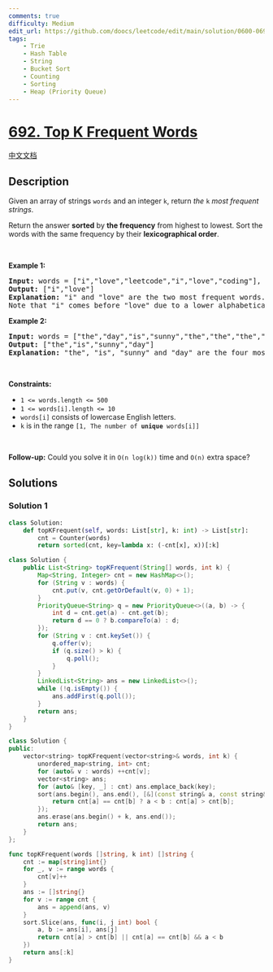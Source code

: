 ```yaml
---
comments: true
difficulty: Medium
edit_url: https://github.com/doocs/leetcode/edit/main/solution/0600-0699/0692.Top%20K%20Frequent%20Words/README_EN.md
tags:
    - Trie
    - Hash Table
    - String
    - Bucket Sort
    - Counting
    - Sorting
    - Heap (Priority Queue)
---
```


# [692. Top K Frequent Words](https://leetcode.com/problems/top-k-frequent-words)

[中文文档](/solution/0600-0699/0692.Top%20K%20Frequent%20Words/README.md)

## Description

<p>Given an array of strings <code>words</code> and an integer <code>k</code>, return <em>the </em><code>k</code><em> most frequent strings</em>.</p>

<p>Return the answer <strong>sorted</strong> by <strong>the frequency</strong> from highest to lowest. Sort the words with the same frequency by their <strong>lexicographical order</strong>.</p>

<p>&nbsp;</p>
<p><strong class="example">Example 1:</strong></p>

<pre>
<strong>Input:</strong> words = [&quot;i&quot;,&quot;love&quot;,&quot;leetcode&quot;,&quot;i&quot;,&quot;love&quot;,&quot;coding&quot;], k = 2
<strong>Output:</strong> [&quot;i&quot;,&quot;love&quot;]
<strong>Explanation:</strong> &quot;i&quot; and &quot;love&quot; are the two most frequent words.
Note that &quot;i&quot; comes before &quot;love&quot; due to a lower alphabetical order.
</pre>

<p><strong class="example">Example 2:</strong></p>

<pre>
<strong>Input:</strong> words = [&quot;the&quot;,&quot;day&quot;,&quot;is&quot;,&quot;sunny&quot;,&quot;the&quot;,&quot;the&quot;,&quot;the&quot;,&quot;sunny&quot;,&quot;is&quot;,&quot;is&quot;], k = 4
<strong>Output:</strong> [&quot;the&quot;,&quot;is&quot;,&quot;sunny&quot;,&quot;day&quot;]
<strong>Explanation:</strong> &quot;the&quot;, &quot;is&quot;, &quot;sunny&quot; and &quot;day&quot; are the four most frequent words, with the number of occurrence being 4, 3, 2 and 1 respectively.
</pre>

<p>&nbsp;</p>
<p><strong>Constraints:</strong></p>

<ul>
	<li><code>1 &lt;= words.length &lt;= 500</code></li>
	<li><code>1 &lt;= words[i].length &lt;= 10</code></li>
	<li><code>words[i]</code> consists of lowercase English letters.</li>
	<li><code>k</code> is in the range <code>[1, The number of <strong>unique</strong> words[i]]</code></li>
</ul>

<p>&nbsp;</p>
<p><strong>Follow-up:</strong> Could you solve it in <code>O(n log(k))</code> time and <code>O(n)</code> extra space?</p>

## Solutions

### Solution 1

<!-- tabs:start -->

```python
class Solution:
    def topKFrequent(self, words: List[str], k: int) -> List[str]:
        cnt = Counter(words)
        return sorted(cnt, key=lambda x: (-cnt[x], x))[:k]
```

```java
class Solution {
    public List<String> topKFrequent(String[] words, int k) {
        Map<String, Integer> cnt = new HashMap<>();
        for (String v : words) {
            cnt.put(v, cnt.getOrDefault(v, 0) + 1);
        }
        PriorityQueue<String> q = new PriorityQueue<>((a, b) -> {
            int d = cnt.get(a) - cnt.get(b);
            return d == 0 ? b.compareTo(a) : d;
        });
        for (String v : cnt.keySet()) {
            q.offer(v);
            if (q.size() > k) {
                q.poll();
            }
        }
        LinkedList<String> ans = new LinkedList<>();
        while (!q.isEmpty()) {
            ans.addFirst(q.poll());
        }
        return ans;
    }
}
```

```cpp
class Solution {
public:
    vector<string> topKFrequent(vector<string>& words, int k) {
        unordered_map<string, int> cnt;
        for (auto& v : words) ++cnt[v];
        vector<string> ans;
        for (auto& [key, _] : cnt) ans.emplace_back(key);
        sort(ans.begin(), ans.end(), [&](const string& a, const string& b) -> bool {
            return cnt[a] == cnt[b] ? a < b : cnt[a] > cnt[b];
        });
        ans.erase(ans.begin() + k, ans.end());
        return ans;
    }
};
```

```go
func topKFrequent(words []string, k int) []string {
	cnt := map[string]int{}
	for _, v := range words {
		cnt[v]++
	}
	ans := []string{}
	for v := range cnt {
		ans = append(ans, v)
	}
	sort.Slice(ans, func(i, j int) bool {
		a, b := ans[i], ans[j]
		return cnt[a] > cnt[b] || cnt[a] == cnt[b] && a < b
	})
	return ans[:k]
}
```

<!-- tabs:end -->

<!-- end -->
